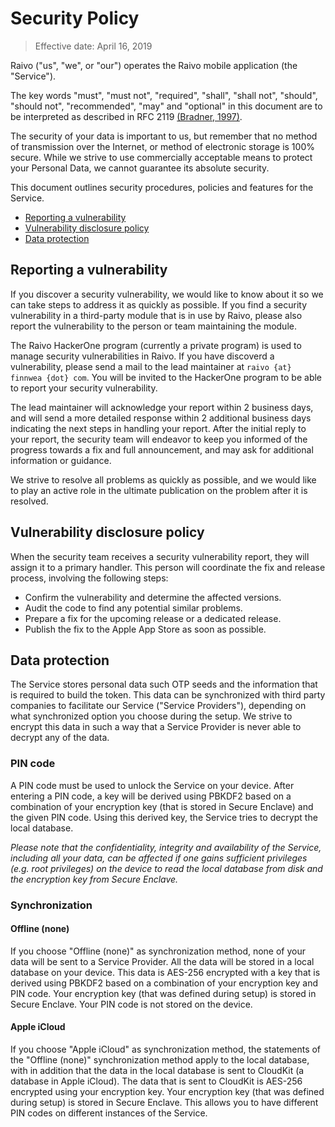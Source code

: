 # Security Policy

> Effective date: April 16, 2019

Raivo ("us", "we", or "our") operates the Raivo mobile application (the "Service").

The key words "must", "must not", "required", "shall", "shall not", "should", "should not", "recommended", "may" and "optional" in this document are to be interpreted as described in RFC 2119 [(Bradner, 1997)](https://www.ietf.org/rfc/rfc2119.txt).

The security of your data is important to us, but remember that no method of transmission over the Internet, or method of electronic storage is 100% secure. While we strive to use commercially acceptable means to protect your Personal Data, we cannot guarantee its absolute security.

This document outlines security procedures, policies and features for the Service.

  * [Reporting a vulnerability](#reporting-a-vulnerability)
  * [Vulnerability disclosure policy](#vulnerability-disclosure-policy)
  * [Data protection](#data-protection)

## Reporting a vulnerability

If you discover a security vulnerability, we would like to know about it so we can take steps to address it as quickly as possible. If you find a security vulnerability in a third-party module that is in use by Raivo, please also report the vulnerability to the person or team maintaining the module.

The Raivo HackerOne program (currently a private program) is used to manage security vulnerabilities in Raivo. If you have discoverd a vulnerability, please send a mail to the lead maintainer at `raivo {at} finnwea {dot} com`. You will be invited to the HackerOne program to be able to report your security vulnerability.

The lead maintainer will acknowledge your report within 2 business days, and will send a more detailed response within 2 additional business days indicating the next steps in handling your report. After the initial reply to your report, the security team will endeavor to keep you informed of the progress towards a fix and full announcement, and may ask for additional information or guidance.

We strive to resolve all problems as quickly as possible, and we would like to play an active role in the ultimate publication on the problem after it is resolved.

## Vulnerability disclosure policy

When the security team receives a security vulnerability report, they will assign it to a primary handler. This person will coordinate the fix and release process, involving the following steps:

  * Confirm the vulnerability and determine the affected versions.
  * Audit the code to find any potential similar problems.
  * Prepare a fix for the upcoming release or a dedicated release. 
  * Publish the fix to the Apple App Store as soon as possible.

## Data protection

The Service stores personal data such OTP seeds and the information that is required to build the token. This data can be synchronized with third party companies to facilitate our Service ("Service Providers"), depending on what synchronized option you choose during the setup. We strive to encrypt this data in such a way that a Service Provider is never able to decrypt any of the data. 

### PIN code

A PIN code must be used to unlock the Service on your device. After entering a PIN code, a key will be derived using PBKDF2 based on a combination of your encryption key (that is stored in Secure Enclave) and the given PIN code. Using this derived key, the Service tries to decrypt the local database.

*Please note that the confidentiality, integrity and availability of the Service, including all your data, can be affected if one gains sufficient privileges (e.g. root privileges) on the device to read the local database from disk and the encryption key from Secure Enclave.*

### Synchronization

#### Offline (none)

If you choose "Offline (none)" as synchronization method, none of your data will be sent to a Service Provider. All the data will be stored in a local database on your device. This data is AES-256 encrypted with a key that is derived using PBKDF2 based on a combination of your encryption key and PIN code. Your encryption key (that was defined during setup) is stored in Secure Enclave. Your PIN code is not stored on the device.

#### Apple iCloud

If you choose "Apple iCloud" as synchronization method, the statements of the "Offline (none)" synchronization method apply to the local database, with in addition that the data in the local database is sent to CloudKit (a database in Apple iCloud). The data that is sent to CloudKit is AES-256 encrypted using your encryption key. Your encryption key (that was defined during setup) is stored in Secure Enclave. This allows you to have different PIN codes on different instances of the Service.

